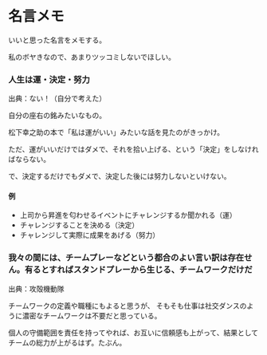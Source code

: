 # 名言メモ

いいと思った名言をメモする。

私のボヤきなので、あまりツッコミしないでほしい。

### 人生は運・決定・努力

出典：ない！（自分で考えた）

自分の座右の銘みたいなもの。

松下幸之助の本で「私は運がいい」みたいな話を見たのがきっかけ。

ただ、運がいいだけではダメで、それを拾い上げる、という「決定」をしなければならない。

で、決定するだけでもダメで、決定した後には努力しないといけない。

#### 例

* 上司から昇進を匂わせるイベントにチャレンジするか聞かれる（運）
* チャレンジすることを決める（決定）
* チャレンジして実際に成果をあげる（努力）


###  我々の間には、チームプレーなどという都合のよい言い訳は存在せん。有るとすればスタンドプレーから生じる、チームワークだけだ

出典：攻殻機動隊 

チームワークの定義や職種にもよると思うが、
そもそも仕事は社交ダンスのように濃密なチームワークは不要だと思っている。

個人の守備範囲を責任を持ってやれば、お互いに信頼感も上がって、結果としてチームの総力が上がるはず。たぶん。





